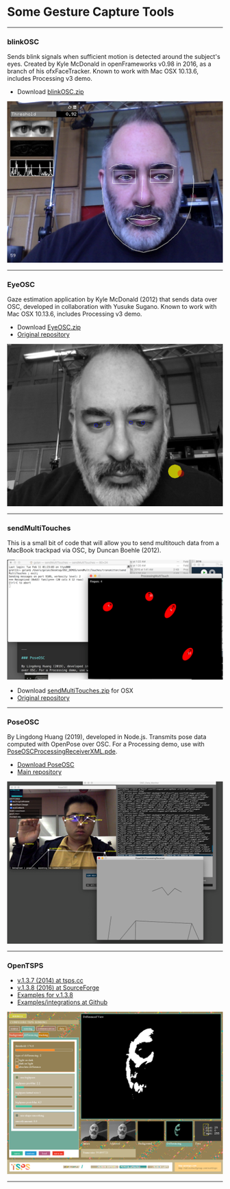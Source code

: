 # Some Gesture Capture Tools 

---

### blinkOSC

Sends blink signals when sufficient motion is detected around the subject's eyes. Created by Kyle McDonald in openFrameworks v0.98 in 2016, as a branch of his ofxFaceTracker. Known to work with Mac OSX 10.13.6, includes Processing v3 demo.

* Download [blinkOSC.zip](blinkOSC.zip)

![blinkOSC.png](images/blinkOSC.png)

---

### EyeOSC

Gaze estimation application by Kyle McDonald (2012) that sends data over OSC, developed in collaboration with Yusuke Sugano. Known to work with Mac OSX 10.13.6, includes Processing v3 demo.

* Download [EyeOSC.zip](EyeOSC.zip)
* [Original repository](https://github.com/kylemcdonald/AppropriatingNewTechnologies/downloads)

![eyeOSC.png](images/eyeOSC.png)

---

### sendMultiTouches

This is a small bit of code that will allow you to send multitouch data
from a MacBook trackpad via OSC, by Duncan Boehle (2012).

![sendmultitouches.png](images/sendmultitouches.png)

* Download [sendMultiTouches.zip](sendMultiTouches.zip) for OSX
* [Original repository](https://github.com/dboehle/SendMultiTouches)

---

### PoseOSC

By Lingdong Huang (2019), developed in Node.js. Transmits pose data computed with OpenPose over OSC. For a Processing demo, use with [PoseOSCProcessingReceiverXML.pde](PoseOSCProcessingReceiverXML/PoseOSCProcessingReceiverXML.pde).

* [Download PoseOSC](https://github.com/LingDong-/PoseOSC/releases)
* [Main repository](https://github.com/LingDong-/PoseOSC)

![poseOSC.png](images/poseOSC.png)

---

### OpenTSPS

* [v.1.3.7 (2014) at tsps.cc](http://www.tsps.cc/download)
* [v.1.3.8 (2016) at SourceForge](https://sourceforge.net/projects/tsps/files/)
* [Examples for v.1.3.8](TSPS_examples_1.3.8.zip)
* [Examples/integrations at Github](https://github.com/labatrockwell/openTSPS)

![tsps.png](images/tsps.png)

---